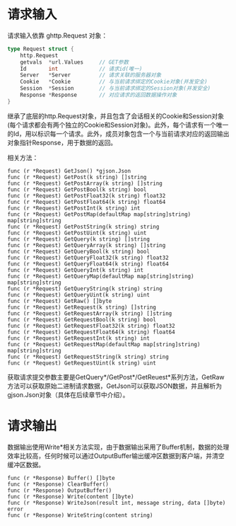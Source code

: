 # 请求输入
请求输入依靠 ghttp.Request 对象：
```go
type Request struct {
    http.Request
    getvals  *url.Values     // GET参数
    Id       int             // 请求id(唯一)
    Server   *Server         // 请求关联的服务器对象
    Cookie   *Cookie         // 与当前请求绑定的Cookie对象(并发安全)
    Session  *Session        // 与当前请求绑定的Session对象(并发安全)
    Response *Response       // 对应请求的返回数据操作对象
}
```
继承了底层的http.Request对象，并且包含了会话相关的Cookie和Session对象(每个请求都会有两个独立的Cookie和Session对象)。此外，每个请求有一个唯一的Id，用以标识每一个请求。此外，成员对象包含一个与当前请求对应的返回输出对象指针Response，用于数据的返回。

相关方法：

    func (r *Request) GetJson() *gjson.Json
    func (r *Request) GetPost(k string) []string
    func (r *Request) GetPostArray(k string) []string
    func (r *Request) GetPostBool(k string) bool
    func (r *Request) GetPostFloat32(k string) float32
    func (r *Request) GetPostFloat64(k string) float64
    func (r *Request) GetPostInt(k string) int
    func (r *Request) GetPostMap(defaultMap map[string]string) map[string]string
    func (r *Request) GetPostString(k string) string
    func (r *Request) GetPostUint(k string) uint
    func (r *Request) GetQuery(k string) []string
    func (r *Request) GetQueryArray(k string) []string
    func (r *Request) GetQueryBool(k string) bool
    func (r *Request) GetQueryFloat32(k string) float32
    func (r *Request) GetQueryFloat64(k string) float64
    func (r *Request) GetQueryInt(k string) int
    func (r *Request) GetQueryMap(defaultMap map[string]string) map[string]string
    func (r *Request) GetQueryString(k string) string
    func (r *Request) GetQueryUint(k string) uint
    func (r *Request) GetRaw() []byte
    func (r *Request) GetRequest(k string) []string
    func (r *Request) GetRequestArray(k string) []string
    func (r *Request) GetRequestBool(k string) bool
    func (r *Request) GetRequestFloat32(k string) float32
    func (r *Request) GetRequestFloat64(k string) float64
    func (r *Request) GetRequestInt(k string) int
    func (r *Request) GetRequestMap(defaultMap map[string]string) map[string]string
    func (r *Request) GetRequestString(k string) string
    func (r *Request) GetRequestUint(k string) uint

获取请求提交参数主要是GetQuery*/GetPost*/GetReuest*系列方法，GetRaw方法可以获取原始二进制请求数据，GetJson可以获取JSON数据，并且解析为gjson.Json对象（具体在后续章节中介绍）。


# 请求输出

数据输出使用Write*相关方法实现，由于数据输出采用了Buffer机制，数据的处理效率比较高，任何时候可以通过OutputBuffer输出缓冲区数据到客户端，并清空缓冲区数据。

    func (r *Response) Buffer() []byte
    func (r *Response) ClearBuffer()
    func (r *Response) OutputBuffer()
    func (r *Response) Write(content []byte)
    func (r *Response) WriteJson(result int, message string, data []byte) error
    func (r *Response) WriteString(content string)